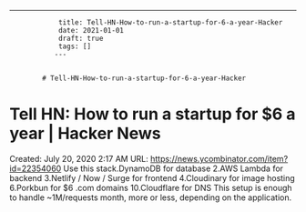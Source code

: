 ---
                title: Tell-HN-How-to-run-a-startup-for-6-a-year-Hacker
                date: 2021-01-01    
                draft: true
                tags: []
               ---


            # Tell-HN-How-to-run-a-startup-for-6-a-year-Hacker

# Tell HN: How to run a startup for $6 a year | Hacker News
Created: July 20, 2020 2:17 AM
URL: https://news.ycombinator.com/item?id=22354060
Use this stack.DynamoDB for database
2.AWS Lambda for backend
3.Netlify / Now / Surge for frontend
4.Cloudinary for image hosting
6.Porkbun for $6 .com domains
10.Cloudflare for DNS
This setup is enough to handle ~1M/requests month, more or less, depending on the application.